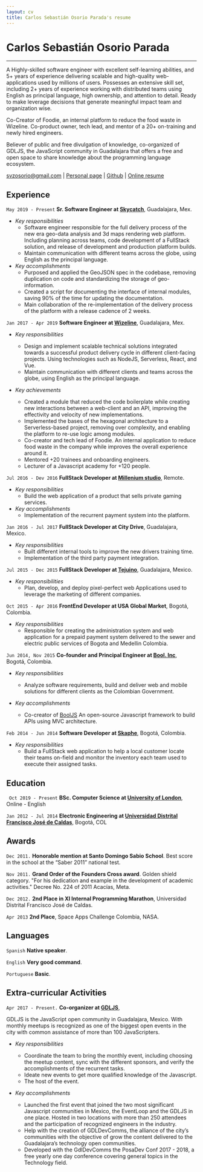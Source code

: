```yaml
---
layout: cv
title: Carlos Sebastián Osorio Parada's resume 
---
```

# Carlos Sebastián Osorio Parada
___ 

A Highly-skilled software engineer with excellent self-learning abilities, and  5+ years of experience delivering scalable and high-quality web-applications used by millions of users. Possesses an extensive skill set, including 2+ years of experience working with distributed teams using English as principal language, high ownership, and attention to detail. Ready to make leverage decisions that generate meaningful impact team and organization wise.

Co-Creator of Foodie, an internal platform to reduce the food waste in Wizeline. Co-product owner, tech lead, and mentor of a 20+ on-training and newly hired engineers. 

Believer of public and free divulgation of knowledge, co-organized of GDLJS, the JavaScript community in Guadalajara that offers a free and open space to share knowledge about the programming language ecosystem.


<div id="webaddress">
    <a href="isaac@applesdofall.org">svzosorio@gmail.com</a> | <a href="https://galleto.xyz">Personal page</a> | <a href="https://github.com/sirgalleto">Github</a> | <a href="https://galleto.xyz/resume/">Online resume</a>
</div>


## Experience 

`May 2019 - Present` 
__Sr. Software Engineer at [Skycatch](http://skycatch.com/)__, Guadalajara, Mex.

- _Key responsibilities_
    - Software engineer responsible for the full delivery process of the new era geo-data analysis and 3d maps rendering web platform. Including planning across teams, code development of a FullStack solution, and release of development and production platform builds.  
    - Maintain communication with different teams across the globe, using English as the principal language. 
- _Key accomplishments_
    - Purposed and applied the GeoJSON spec in the codebase, removing duplication on code and standardizing the storage of geo-information. 
    - Created a script for documenting the interface of internal modules, saving 90% of the time for updating the documentation. 
    - Main collaboration of the re-implementation of the delivery process of the platform with a release cadence of 2 weeks.

`Jan 2017 - Apr 2019`
__Software Engineer at [Wizeline](http://wizeline.com/)__, Guadalajara, Mex. 

- _Key responsibilities_
    - Design and implement scalable technical solutions integrated towards a successful product delivery cycle in different client-facing projects. Using technologies such as NodeJS, Serverless, React, and Vue.
    - Maintain communication with different clients and teams across the globe, using English as the principal language. 

- _Key achievements_
    - Created a module that reduced the code boilerplate while creating new interactions between a web-client and an API, improving the effectivity and velocity of new implementations. 
    - Implemented the bases of the hexagonal architecture to a Serverless-based project, removing over complexity, and enabling the platform to re-use logic among modules.
    - Co-creator and tech lead of Foodie. An internal application to reduce food waste in the company while improves the overall experience around it.
    - Mentored +20 trainees and onboarding engineers. 
    - Lecturer of a Javascript academy for +120 people. 

`Jul 2016 - Dev 2016` 
__FullStack Developer at [Millenium studio](https://www.linkedin.com/company/millenium-studio/about/)__, Remote.

- _Key responsibilities_
    - Build the web application of a product that sells private gaming services. 
- _Key accomplishments_
    - Implementation of the recurrent payment system into the platform. 

`Jan 2016 - Jul 2017`
__FullStack Developer at City Drive__, Guadalajara, Mexico.

- _Key responsibilities_
    - Built different internal tools to improve the new drivers training time.
    - Implementation of the third party payment integration. 

`Jul 2015 - Dec 2015`
__FullStack Developer at [Tejuino](https://tejuino.mx/)__, Guadalajara, Mexico.

- _Key responsibilities_ 
    - Plan, develop, and deploy pixel-perfect web Applications used to leverage the marketing of different companies.

`Oct 2015 - Apr 2016`
__FrontEnd Developer at USA Global Market__, Bogotá, Colombia.

- _Key responsibilities_
    - Responsible for creating the administration system and web application for a prepaid payment system delivered to the sewer and electric public services of Bogota and Medellin Colombia.

`Jun 2014, Nov 2015`
__Co-founder and Principal Engineer at [Bool. Inc](https://github.com/boolinc)__, Bogotá, Colombia.

- _Key responsibilities_
    - Analyze software requirements, build and deliver web and mobile solutions for different clients as the Colombian Government. 
    
- _Key accomplishments_
    - Co-creator of [BoolJS](https://github.com/BoolJS/booljs) An open-source Javascript framework to build APIs using MVC architecture. 

`Feb 2014 - Jun 2014`
__Software Developer at [Skaphe](http://www.skaphe.com/)__, Bogotá, Colombia.

- _Key responsibilities_
    - Build a FullStack web application to help a local customer locate their teams on-field and monitor the inventory each team used to execute their assigned tasks.


## Education 

` Oct 2019 - Present` 
__BSc. Computer Science at [University of London](https://london.ac.uk/courses/computer-science)__, Online - English

`Jan 2012 - Jul 2014`
__Electronic Engineering at [Universidad Distrital Francisco José de Caldas](https://en.wikipedia.org/wiki/Francisco_Jos%C3%A9_de_Caldas_District_University)__, Bogotá, COL


## Awards 

`Dec 2011.`
__Honorable mention at Santo Domingo Sabio School__. Best score in the school at the “Saber 2011” national test.

`Nov 2011.`
__Grand Order of the Founders Cross award__. Golden shield category. "For his dedication and example in the development of academic activities." Decree No. 224 of 2011 Acacías, Meta.

`Dec 2012.`
__2nd Place in XI Internal Programming Marathon__, Universidad Distrital Francisco José de Caldas.

`Apr 2013` 
__2nd Place__, Space Apps Challenge Colombia, NASA.

## Languages 

`Spanish`
__Native speaker__. 

`English`
__Very good command__. 

`Portuguese` 
__Basic__. 

## Extra-curricular Activities 

`Apr 2017 - Present.`
__Co-organizer at [GDLJS](https://www.meetup.com/Guadalajara-JS/)__, 

GDLJS is the JavaScript open community in Guadalajara, Mexico. With monthly meetups is recognized as one of the biggest open events in the city with common assistance of more than 100 JavaScripters.

- _Key responsibilities_
    - Coordinate the team to bring the monthly event, including choosing the meetup content, sync with the different sponsors, and verify the accomplishments of the recurrent tasks.  
    - Ideate new events to get more qualified knowledge of the Javascript. 
    - The host of the event. 

- _Key accomplishments_
    - Launched the first event that joined the two most significant Javascript communities in Mexico, the EventLoop and the GDLJS in one place. Hosted in two locations with more than 250 attendees and the participation of recognized engineers in the industry. 
    - Help with the creation of GDLDevComms, the alliance of the city’s communities with the objective of grow the content delivered to the Guadalajara’s technology open communities. 
    - Developed with the GdlDevComms the PosaDev Conf 2017 - 2018, a free yearly one day conference covering general topics in the Technology field. 

<!-- ### Footer

Last updated: October 2019 -->

